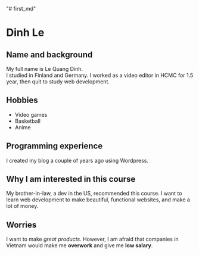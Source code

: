 "# first_md" 
# Dinh Le

## Name and background
My full name is Le Quang Dinh.  
I studied in Finland and Germany. I worked as a video editor in HCMC for 1.5 year, then quit to study web development.

## Hobbies
- Video games
- Basketball
- Anime

## Programming experience
I created my blog a couple of years ago using Wordpress.

## Why I am interested in this course
My brother-in-law, a dev in the US, recommended this course. I want to learn web development to make beautiful, functional websites, and make a lot of money.

## Worries
I want to make *great products*. However, I am afraid that companies in Vietnam would make me **overwork** and give me **low salary**.